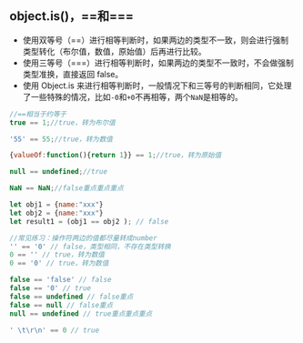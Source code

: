 ## object.is()，==和===

- 使用双等号（==）进行相等判断时，如果两边的类型不一致，则会进行强制类型转化（布尔值，数值，原始值）后再进行比较。
- 使用三等号（===）进行相等判断时，如果两边的类型不一致时，不会做强制类型准换，直接返回 false。
- 使用 Object.is 来进行相等判断时，一般情况下和三等号的判断相同，它处理了一些特殊的情况，比如`-0`和`+0`不再相等，两个`NaN`是相等的。


```js
//==相当于约等于
true == 1;//true，转为布尔值

'55' == 55;//true，转为数值

{valueOf:function(){return 1}} == 1;//true，转为原始值

null == undefined;//true

NaN == NaN;//false重点重点重点

let obj1 = {name:"xxx"}
let obj2 = {name:"xxx"}
let result1 = (obj1 == obj2 ); // false

//常见练习：操作符两边的值都尽量转成number
'' == '0' // false，类型相同，不存在类型转换
0 == '' // true，转为数值
0 == '0' // true，转为数值

false == 'false' // false
false == '0' // true
false == undefined // false重点
false == null // false重点
null == undefined // true重点重点重点

' \t\r\n' == 0 // true
```